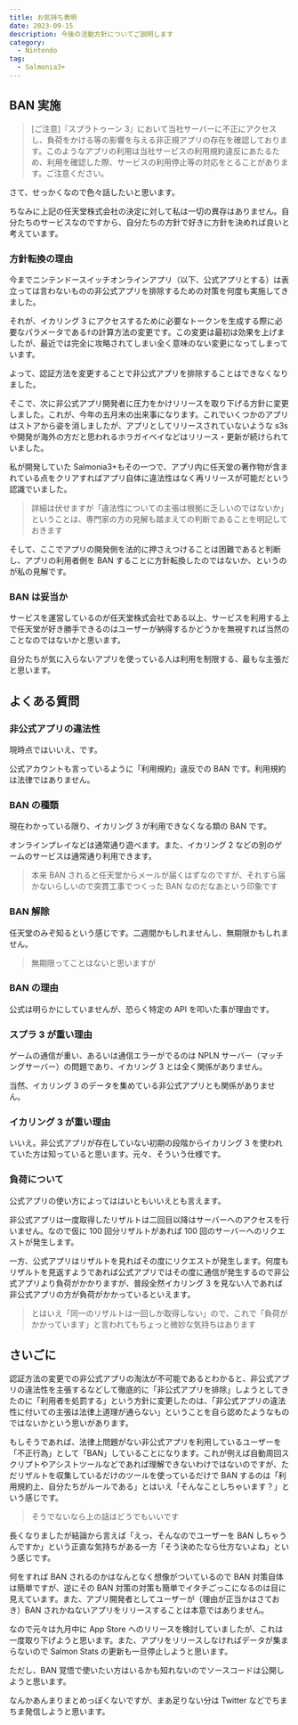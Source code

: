 ```yaml
---
title: お気持ち表明
date: 2023-09-15
description: 今後の活動方針についてご説明します
category:
  - Nintendo
tag:
  - Salmonia3+
---
```


## BAN 実施

> [ご注意]『スプラトゥーン 3』において当社サーバーに不正にアクセスし、負荷をかける等の影響を与える非正規アプリの存在を確認しております。このようなアプリの利用は当社サービスの利用規約違反にあたるため、利用を確認した際、サービスの利用停止等の対応をとることがあります。ご注意ください。

さて、せっかくなので色々話したいと思います。

ちなみに上記の任天堂株式会社の決定に対して私は一切の異存はありません。自分たちのサービスなのですから、自分たちの方針で好きに方針を決めれば良いと考えています。

### 方針転換の理由

今までニンテンドースイッチオンラインアプリ（以下、公式アプリとする）は表立っては言わないものの非公式アプリを排除するための対策を何度も実施してきました。

それが、イカリング 3 にアクセスするために必要なトークンを生成する際に必要なパラメータである`f`の計算方法の変更です。この変更は最初は効果を上げましたが、最近では完全に攻略されてしまい全く意味のない変更になってしまっています。

よって、認証方法を変更することで非公式アプリを排除することはできなくなりました。

そこで、次に非公式アプリ開発者に圧力をかけリリースを取り下げる方針に変更しました。これが、今年の五月末の出来事になります。これでいくつかのアプリはストアから姿を消しましたが、アプリとしてリリースされていないような s3s や開発が海外の方だと思われるホラガイベイなどはリリース・更新が続けられていました。

私が開発していた Salmonia3+もその一つで、アプリ内に任天堂の著作物が含まれている点をクリアすればアプリ自体に違法性はなく再リリースが可能だという認識でいました。

> 詳細は伏せますが「違法性についての主張は根拠に乏しいのではないか」ということは、専門家の方の見解も踏まえての判断であることを明記しておきます

そして、ここでアプリの開発側を法的に押さえつけることは困難であると判断し、アプリの利用者側を BAN することに方針転換したのではないか、というのが私の見解です。

### BAN は妥当か

サービスを運営しているのが任天堂株式会社である以上、サービスを利用する上で任天堂が好き勝手できるのはユーザーが納得するかどうかを無視すれば当然のことなのではないかと思います。

自分たちが気に入らないアプリを使っている人は利用を制限する、最もな主張だと思います。

## よくある質問

### 非公式アプリの違法性

現時点ではいいえ、です。

公式アカウントも言っているように「利用規約」違反での BAN です。利用規約は法律ではありません。

### BAN の種類

現在わかっている限り、イカリング 3 が利用できなくなる類の BAN です。

オンラインプレイなどは通常通り遊べます。また、イカリング 2 などの別のゲームのサービスは通常通り利用できます。

> 本来 BAN されると任天堂からメールが届くはずなのですが、それすら届かないらしいので突貫工事でつくった BAN なのだなあという印象です

### BAN 解除

任天堂のみぞ知るという感じです。二週間かもしれませんし、無期限かもしれません。

> 無期限ってことはないと思いますが

### BAN の理由

公式は明らかにしていませんが、恐らく特定の API を叩いた事が理由です。

### スプラ 3 が重い理由

ゲームの通信が重い、あるいは通信エラーがでるのは NPLN サーバー（マッチングサーバー）の問題であり、イカリング 3 とは全く関係がありません。

当然、イカリング 3 のデータを集めている非公式アプリとも関係がありません。

### イカリング 3 が重い理由

いいえ。非公式アプリが存在していない初期の段階からイカリング 3 を使われていた方は知っていると思います。元々、そういう仕様です。

### 負荷について

公式アプリの使い方によってははいともいいえとも言えます。

非公式アプリは一度取得したリザルトは二回目以降はサーバーへのアクセスを行いません。なので仮に 100 回分リザルトがあれば 100 回のサーバーへのリクエストが発生します。

一方、公式アプリはリザルトを見ればその度にリクエストが発生します。何度もリザルトを見返すようであれば公式アプリではその度に通信が発生するので非公式アプリより負荷がかかりますが、普段全然イカリング 3 を見ない人であれば非公式アプリの方が負荷がかかっているといえます。

> とはいえ「同一のリザルトは一回しか取得しない」ので、これで「負荷がかかっています」と言われてもちょっと微妙な気持ちはあります

## さいごに

認証方法の変更での非公式アプリの淘汰が不可能であるとわかると、非公式アプリの違法性を主張するなどして徹底的に「非公式アプリを排除」しようとしてきたのに「利用者を処罰する」という方針に変更したのは、「非公式アプリの違法性に付いての主張は法律上道理が通らない」ということを自ら認めたようなものではないかという思いがあります。

もしそうであれば、法律上問題がない非公式アプリを利用しているユーザーを「不正行為」として「BAN」していることになります。これが例えば自動周回スクリプトやアシストツールなどであれば理解できないわけではないのですが、ただリザルトを収集しているだけのツールを使っているだけで BAN するのは「利用規約上、自分たちがルールである」とはいえ「そんなことしちゃいます？」という感じです。

> そうでないなら上の話はどうでもいいです

長くなりましたが結論から言えば「えっ、そんなのでユーザーを BAN しちゃうんですか」という正直な気持ちがある一方「そう決めたなら仕方ないよね」という感じです。

何をすれば BAN されるのかはなんとなく想像がついているので BAN 対策自体は簡単ですが、逆にその BAN 対策の対策も簡単でイタチごっこになるのは目に見えています。また、アプリ開発者としてユーザーが（理由が正当かはさておき）BAN されかねないアプリをリリースすることは本意ではありません。

なので元々は九月中に App Store へのリリースを検討していましたが、これは一度取り下げようと思います。また、アプリをリリースしなければデータが集まらないので Salmon Stats の更新も一旦停止しようと思います。

ただし、BAN 覚悟で使いたい方はいるかも知れないのでソースコードは公開しようと思います。

なんかあんまりまとめっぽくないですが、まあ足りない分は Twitter などでちまちま発信しようと思います。
